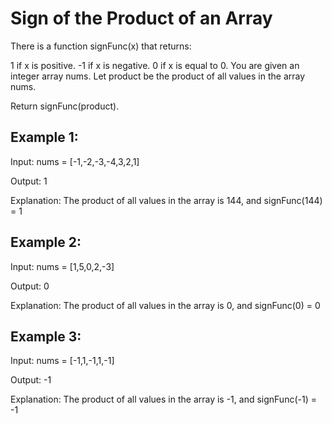 # Sign of the Product of an Array

There is a function signFunc(x) that returns:

1 if x is positive.
-1 if x is negative.
0 if x is equal to 0.
You are given an integer array nums. Let product be the product of all values in the array nums.

Return signFunc(product).

## Example 1:
Input: nums = [-1,-2,-3,-4,3,2,1]

Output: 1

Explanation: The product of all values in the array is 144, and signFunc(144) = 1

## Example 2:
Input: nums = [1,5,0,2,-3]

Output: 0

Explanation: The product of all values in the array is 0, and signFunc(0) = 0

## Example 3:
Input: nums = [-1,1,-1,1,-1]

Output: -1

Explanation: The product of all values in the array is -1, and signFunc(-1) = -1